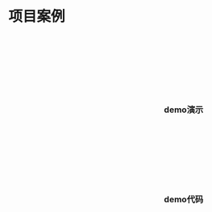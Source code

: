 # 项目案例

### <svg class="icon" style="font-size: 16px; margin-right: 5px;" aria-hidden="true"><use xlink:href="#icon-demo"></use></svg> demo演示

<div class='iphone-bg'></div>


### <svg class="icon" style="font-size: 16px; margin-right: 5px;" aria-hidden="true"><use xlink:href="#icon-component"></use></svg> demo代码
